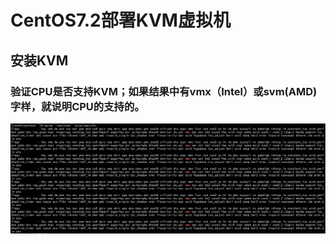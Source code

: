 # CentOS7.2部署KVM虚拟机

## 安装KVM

### 验证CPU是否支持KVM；如果结果中有vmx（Intel）或svm(AMD)字样，就说明CPU的支持的。

![CPU](/png/CPU.png)

